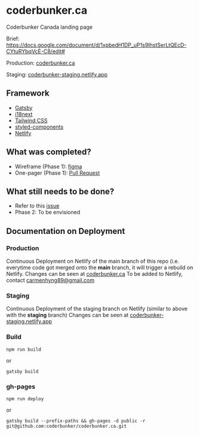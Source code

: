 # coderbunker.ca
Coderbunker Canada landing page

Brief: https://docs.google.com/document/d/1xpbedH1DP_uP1s9IhstSerLtQEcD-CYtuRYbqVcE-C8/edit#

Production: [coderbunker.ca](https://coderbunker.ca/)

Staging: [coderbunker-staging.netlify.app](https://coderbunker-staging.netlify.app/)

## Framework

* [Gatsby](https://www.gatsbyjs.com/)
* [i18next](https://github.com/microapps/gatsby-plugin-react-i18next)
* [Tailwind CSS](https://tailwindcss.com/)
* [styled-components](https://styled-components.com/)
* [Netlify](https://www.netlify.com/)

## What was completed?

* Wireframe (Phase 1): [figma](https://www.figma.com/proto/v1GDDcPMpdDOgRBmwTnDQo/CoderBunker?node-id=419%3A47&scaling=min-zoom&page-id=201%3A1183)
* One-pager (Phase 1): [Pull Request](https://github.com/coderbunker/coderbunker.ca/pull/2)

## What still needs to be done?

* Refer to this [issue](https://github.com/coderbunker/coderbunker.ca/issues/1)
* Phase 2: To be envisioned

## Documentation on Deployment 

### Production

Continuous Deployment on Netlify of the main branch of this repo (i.e. everytime code got merged onto the **main** branch, it will trigger a rebuild on Netlify. Changes can be seen at [coderbunker.ca](https://coderbunker.ca/)
To be added to Netlify, contact carmenhyng89@gmail.com

### Staging

Continuous Deployment of the staging branch on Netlify (similar to above with the **staging** branch) Changes can be seen at [coderbunker-staging.netlify.app](https://coderbunker-staging.netlify.app/)

### Build
```
npm run build
```
or
```
gatsby build
```
### gh-pages
```
npm run deploy
```
or
```
gatsby build --prefix-paths && gh-pages -d public -r git@github.com:coderbunker/coderbunker.ca.git
```
